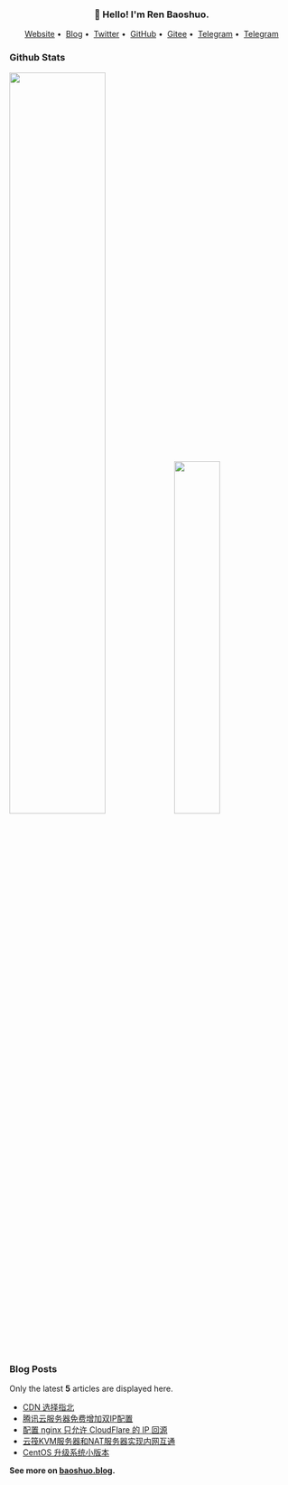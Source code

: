 <h3 align="center">👋 Hello! I'm Ren Baoshuo.</h3>

<p align="center">
<a href="https://baoshuo.ren">Website</a>&nbsp;•&nbsp;
<a href="https://baoshuo.blog">Blog</a>&nbsp;•&nbsp;
<a href="https://twitter.com/renbaoshuo">Twitter</a>&nbsp;•&nbsp;
<a href="https://github.com/renbaoshuo">GitHub</a>&nbsp;•&nbsp;
<a href="https://gitee.com/renbaoshuo">Gitee</a>&nbsp;•&nbsp;
<a href="https://t.me/baoshuo">Telegram</a>&nbsp;•&nbsp;
<a href="https://baoshuo.ren/about.html">Telegram</a>
</p>

<p id="baoshuo-age" align="center" style="display: none;"></p>

### Github Stats

<a href="https://github.com/renbaoshuo"><img src="https://github-readme-stats.vercel.app/api?username=renbaoshuo&show_icons=true&layout=compact&count_private=true&hide_title=true&theme=default" style="width: 58%; max-width: 58%; min-width: 58%;"><img src="https://github-readme-stats.vercel.app/api/top-langs/?username=renbaoshuo&layout=compact&count_private=true&theme=default" style="width: 40%; max-width: 40%; min-width: 40%;"></a>

### Blog Posts

Only the latest **5** articles are displayed here.

<!--START_SECTION:posts-->
* [CDN 选择指北](https:&#x2F;&#x2F;baoshuo.blog&#x2F;post&#x2F;qdnqr3YIZ&#x2F;)
* [腾讯云服务器免费增加双IP配置](https:&#x2F;&#x2F;baoshuo.blog&#x2F;post&#x2F;ipsdGhVWj&#x2F;)
* [配置 nginx 只允许 CloudFlare 的 IP 回源](https:&#x2F;&#x2F;baoshuo.blog&#x2F;post&#x2F;uf87FMFJC&#x2F;)
* [云筏KVM服务器和NAT服务器实现内网互通](https:&#x2F;&#x2F;baoshuo.blog&#x2F;post&#x2F;ihcJi0km9&#x2F;)
* [CentOS 升级系统小版本](https:&#x2F;&#x2F;baoshuo.blog&#x2F;post&#x2F;wL6UN74aX&#x2F;)
<!--END_SECTION:posts-->

**See more on [baoshuo.blog](https://baoshuo.blog).**
